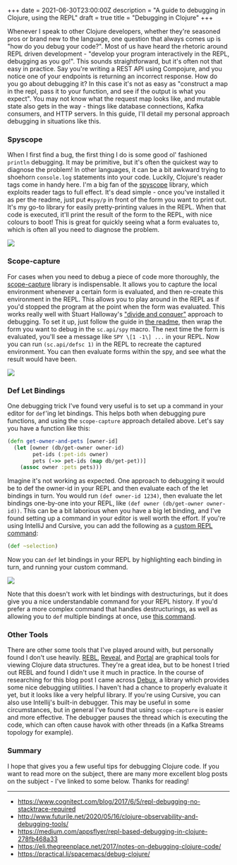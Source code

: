+++
date = 2021-06-30T23:00:00Z
description = "A guide to debugging in Clojure, using the REPL"
draft = true
title = "Debugging in Clojure"
+++

Whenever I speak to other Clojure developers, whether they're seasoned pros or brand new to the language, one question that always comes up is "how do you debug your code?". Most of us have heard the rhetoric around REPL driven development - "develop your program interactively in the REPL, debugging as you go!". This sounds straightforward, but it's often not that easy in practice. Say you're writing a REST API using Compojure, and you notice one of your endpoints is returning an incorrect response. How do you go about debugging it? In this case it's not as easy as "construct a map in the repl, pass it to your function, and see if the output is what you expect". You may not know what the request map looks like, and mutable state also gets in the way - things like database connections, Kafka consumers, and HTTP servers. In this guide, I'll detail my personal approach debugging in situations like this.

### Spyscope

When I first find a bug, the first thing I do is some good ol' fashioned `println` debugging. It may be primitive, but it's often the quickest way to diagnose the problem! In other languages, it can be a bit awkward trying to shoehorn `console.log` statements into your code. Luckily, Clojure's reader tags come in handy here. I'm a big fan of the [spyscope](https://github.com/dgrnbrg/spyscope) library, which exploits reader tags to full effect. It's dead simple - once you've installed it as per the readme, just put `#spy/p` in front of the form you want to print out. It's my go-to library for easily pretty-printing values in the REPL. When that code is executed, it'll print the result of the form to the REPL, with nice colours to boot! This is great for quickly seeing what a form evaluates to, which is often all you need to diagnose the problem.

![](/spyscope.gif)

### Scope-capture

For cases when you need to debug a piece of code more thoroughly, the [scope-capture](https://github.com/vvvvalvalval/scope-capture) library is indispensable. It allows you to capture the local environment whenever a certain form is evaluated, and then re-create this environment in the REPL. This allows you to play around in the REPL as if you'd stopped the program at the point when the form was evaluated. This works really well with Stuart Halloway's ["divide and conquer"](https://www.cognitect.com/blog/2017/6/5/repl-debugging-no-stacktrace-required) approach to debugging. To set it up, just follow the guide in [the readme](https://github.com/vvvvalvalval/scope-capture), then wrap the form you want to debug in the `sc.api/spy` macro. The next time the form is evaluated, you'll see a message like `SPY \[1 -1\] ...` in your REPL. Now you can run `(sc.api/defsc 1)` in the REPL to recreate the captured environment. You can then evaluate forms within the spy, and see what the result would have been.

![](/scope-capture.gif)

### Def Let Bindings

One debugging trick I've found very useful is to set up a command in your editor for `def`'ing let bindings. This helps both when debugging pure functions, and using the `scope-capture` approach detailed above. Let's say you have a function like this:

```clojure
(defn get-owner-and-pets [owner-id] 
  (let [owner (db/get-owner owner-id) 
        pet-ids (:pet-ids owner) 
        pets (->> pet-ids (map db/get-pet))]
    (assoc owner :pets pets)))
```

Imagine it's not working as expected. One approach to debugging it would be to def the owner-id in your REPL and then evaluate each of the let bindings in turn. You would run `(def owner-id 1234)`, then evaluate the let bindings one-by-one into your REPL, like `(def owner (db/get-owner owner-id))`. This can be a bit laborious when you have a big let binding, and I've found setting up a command in your editor is well worth the effort. If you're using IntelliJ and Cursive, you can add the following as a [custom REPL command](https://cursive-ide.com/userguide/repl.html#repl-commands):

```clojure
(def ~selection) 
```

Now you can `def` let bindings in your REPL by highlighting each binding in turn, and running your custom command. 

![](/def-let.gif)

Note that this doesn't work with let bindings with destructurings, but it does give you a nice understandable command for your REPL history. If you'd prefer a more complex command that handles destructurings, as well as allowing you to `def` multiple bindings at once, use [this command](https://gist.github.com/DaveWM/51bf5e91cda74bf03d69e269b35c6df9).

### Other Tools

There are other some tools that I've played around with, but personally found I don't use heavily. [REBL](https://docs.datomic.com/cloud/other-tools/REBL.html), [Reveal](https://vlaaad.github.io/reveal/), and [Portal](https://github.com/djblue/portal) are graphical tools for viewing Clojure data structures. They're a great idea, but to be honest I tried out REBL and found I didn't use it much in practice. In the course of researching for this blog post I came across [Debux](https://github.com/philoskim/debux), a library which provides some nice debugging utilities. I haven't had a chance to properly evaluate it yet, but it looks like a very helpful library. If you're using Cursive, you can also use Intellij's built-in debugger. This may be useful in some circumstances, but in general I've found that using `scope-capture` is easier and more effective. The debugger pauses the thread which is executing the code, which can often cause havok with other threads (in a Kafka Streams topology for example).

### Summary

I hope that gives you a few useful tips for debugging Clojure code. If you want to read more on the subject, there are many more excellent blog posts on the subject - I've linked to some below. Thanks for reading!

----------------

* https://www.cognitect.com/blog/2017/6/5/repl-debugging-no-stacktrace-required
* http://www.futurile.net/2020/05/16/clojure-observability-and-debugging-tools/
* https://medium.com/appsflyer/repl-based-debugging-in-clojure-278fb468a33
* https://eli.thegreenplace.net/2017/notes-on-debugging-clojure-code/
* https://practical.li/spacemacs/debug-clojure/
